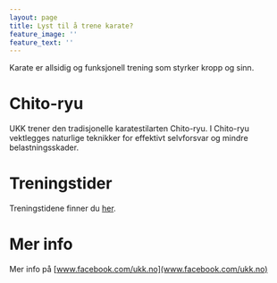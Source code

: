 ```yaml
---
layout: page
title: Lyst til å trene karate?
feature_image: ''
feature_text: ''
---
```


Karate er allsidig og funksjonell trening som styrker kropp og sinn.

# Chito-ryu

UKK trener den tradisjonelle karatestilarten Chito-ryu. I Chito-ryu vektlegges naturlige teknikker for effektivt selvforsvar og mindre belastningsskader.

# Treningstider
Treningstidene finner du [her](/treningstider/).

# Mer info

Mer info på [www.facebook.com/ukk.no](www.facebook.com/ukk.no)

